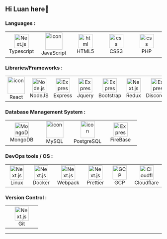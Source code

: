 ## Hi Luan here👋
### Languages :

<table>
  <tr>
    <td align="center" width="90">
      <img src="https://techstack-generator.vercel.app/ts-icon.svg"" width="45" height="45" alt="Next.js" />
      <br>Typescript
    </td>
    <td align="center" width="90">
      <img src="https://techstack-generator.vercel.app/js-icon.svg" alt="icon" width="55" height="55" />
      <br>JavaScript
    </td>
     <td align="center" width="90">
    <img src="https://skillicons.dev/icons?i=html" width="45" height="45" alt="html" />
    <br>HTML5
  </td>
  <td align="center" width="90">
    <img src="https://skillicons.dev/icons?i=css" width="45" height="45" alt="css" />
     <br>CSS3
  </td>
  <td align="center" width="90">
    <img src="https://skillicons.dev/icons?i=php" width="45" height="45" alt="css" />
    <br>PHP
</td>
</tr>
</table>

### Libraries/Frameworks :

<table>
  <tr>
   <td align="center" width="90">
      <img src="https://techstack-generator.vercel.app/react-icon.svg" alt="icon" width="55" height="55" />
      <br>React
    </td>
 <td align="center" width="90">
      <img src="https://skillicons.dev/icons?i=nodejs" width="45" height="45" alt="Node.js" />
      <br>NodeJS
</td>
<td align="center" width="90">
      <img src="https://skillicons.dev/icons?i=express" width="45" height="45" alt="Express" />
      <br>Express
</td>
<td align="center" width="90">
      <img src="https://skillicons.dev/icons?i=jquery" width="45" height="45" alt="Express" />
      <br>Jquery
</td>
<td align="center" width="90">
      <img src="https://skillicons.dev/icons?i=bootstrap" width="45" height="45" alt="Express" />
      <br>Bootstrap
</td>
     <td align="center" width="90">
      <img src="https://techstack-generator.vercel.app/redux-icon.svg" width="45" height="45" alt="Next.js" />
      <br>Redux
</td>
<td align="center" width="90">
      <img src="https://skillicons.dev/icons?i=discordjs" width="45" height="45" alt="Express" />
      <br>DiscordJS
</td>
  </tr>
</table>

### Database Management System :

<table>
  <tr>
   <td align="center" width="90">
       <img src="https://skillicons.dev/icons?i=mongodb" width="45" height="45" alt="MongoDB" />
      <br>MongoDB
    </td>
 <td align="center" width="90">
      <img src="https://techstack-generator.vercel.app/mysql-icon.svg" alt="icon" width="55" height="55" />
      <br>MySQL
    </td>
     <td align="center" width="90">
      <img src="https://skillicons.dev/icons?i=postgresql" alt="icon" width="45" height="55" />
      <br>PostgreSQL
    </td>
   <td align="center" width="90">
      <img src="https://skillicons.dev/icons?i=firebase" width="45" height="45" alt="Express" />
      <br>FireBase
  </td>
</tr>
</table>

### DevOps tools / OS :

<table>
  <tr>
    <td align="center" width="90">
      <img src="https://skillicons.dev/icons?i=linux" width="45" height="45" alt="Next.js" />
      <br>Linux
    </td>
    <td align="center" width="90">
      <img src="https://techstack-generator.vercel.app/docker-icon.svg" width="45" height="45" alt="Next.js" />
      <br>Docker
    </td>
      <td align="center" width="90">
      <img src="https://techstack-generator.vercel.app/webpack-icon.svg" width="45" height="45" alt="Next.js" />
      <br>Webpack
    </td>
     <td align="center" width="90">
      <img src="https://techstack-generator.vercel.app/prettier-icon.svg" width="45" height="45" alt="Next.js" />
      <br>Prettier
    </td>
    <td align="center" width="90">
      <img src="https://skillicons.dev/icons?i=gcp" width="45" height="45" alt="GCP" />
      <br>GCP
    </td>
    <td align="center" width="90">
      <img src="https://skillicons.dev/icons?i=cloudflare" width="45" height="45" alt="Cloudflare" />
      <br>Cloudflare
    </td>
  </tr>
</table>

### Version Control :

<table>
  <tr>
    <td align="center" width="90">
      <img src="https://skillicons.dev/icons?i=git" width="45" height="45" alt="Next.js" />
      <br>Git
    </td>
  </tr>
</table>
<hr>
